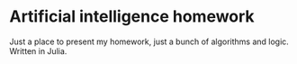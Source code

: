 # Artificial intelligence homework

Just a place to present my homework, just a bunch of algorithms and logic.
Written in Julia.
